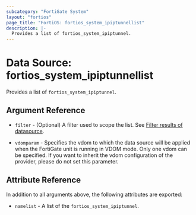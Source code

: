 ```yaml
---
subcategory: "FortiGate System"
layout: "fortios"
page_title: "FortiOS: fortios_system_ipiptunnellist"
description: |-
  Provides a list of fortios_system_ipiptunnel.
---
```


# Data Source: fortios_system_ipiptunnellist
Provides a list of `fortios_system_ipiptunnel`.

## Argument Reference

* `filter` - (Optional) A filter used to scope the list. See [Filter results of datasource](https://registry.terraform.io/providers/poroping/fortios/latest/docs/guides/fgt_filter).

* `vdomparam` - Specifies the vdom to which the data source will be applied when the FortiGate unit is running in VDOM mode. Only one vdom can be specified. If you want to inherit the vdom configuration of the provider, please do not set this parameter.

## Attribute Reference

In addition to all arguments above, the following attributes are exported:

* `namelist` -  A list of the `fortios_system_ipiptunnel`.
